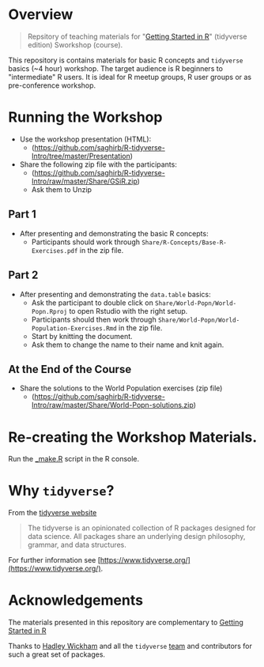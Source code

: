# Overview

> Repsitory of teaching materials for "[Getting Started in R](https://github.com/saghirb/Getting-Started-in-R/raw/master/Getting-Started-in-R.pdf)"
(tidyverse edition) Sworkshop (course).

This repository is contains materials for basic R concepts and `tidyverse` basics 
(~4 hour) workshop. The target audience is R beginners to "intermediate" R users. 
It is ideal for R meetup groups, R user groups or as pre-conference workshop.

# Running the Workshop 

- Use the workshop presentation (HTML):
    + (https://github.com/saghirb/R-tidyverse-Intro/tree/master/Presentation)
- Share the following zip file with the participants:
    + (https://github.com/saghirb/R-tidyverse-Intro/raw/master/Share/GSiR.zip)
    + Ask them to Unzip
    
## Part 1

- After presenting and demonstrating the basic R concepts:
    + Participants should work through `Share/R-Concepts/Base-R-Exercises.pdf` in the zip file.

## Part 2    

- After presenting and demonstrating the `data.table` basics:
  + Ask the participant to double click on `Share/World-Popn/World-Popn.Rproj` to open
  Rstudio with the right setup.
  + Participants should then work through `Share/World-Popn/World-Population-Exercises.Rmd` 
  in the zip file.
  + Start by knitting the document.
  + Ask them to change the name to their name and knit again.
  
  
## At the End of the Course

- Share the solutions to the World Population exercises (zip file)
    + (https://github.com/saghirb/R-tidyverse-Intro/raw/master/Share/World-Popn-solutions.zip)

# Re-creating the Workshop Materials.

Run the [_make.R](https://github.com/saghirb/R-tidyverse-Intro/blob/master/_make.R) 
script in the R console.

# Why `tidyverse`?

From the [tidyverse website](https://www.tidyverse.org/)

> The tidyverse is an opinionated collection of R packages designed for data science. All packages share an underlying design philosophy, grammar, and data structures.

For further information see [https://www.tidyverse.org/](https://www.tidyverse.org/).

# Acknowledgements

The materials presented in this repository are complementary to [Getting Started in R](https://github.com/saghirb/Getting-Started-in-R/raw/master/Getting-Started-in-R.pdf) 

Thanks to [Hadley Wickham](https://github.com/hadley) and all the `tidyverse` [team](https://github.com/orgs/tidyverse/people) and contributors for such a great 
set of packages.



